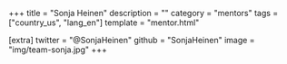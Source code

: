 +++
title = "Sonja Heinen"
description = ""
category = "mentors"
tags = ["country_us", "lang_en"]
template = "mentor.html"

[extra]
twitter = "@SonjaHeinen"
github = "SonjaHeinen"
image = "img/team-sonja.jpg"
+++
